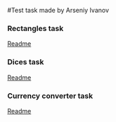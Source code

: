#Test task made by Arseniy Ivanov

### Rectangles task
[Readme](rectangles/README.md)

### Dices task
[Readme](dices/README.md)

### Currency converter task
[Readme](currencyConverter/README.md)
